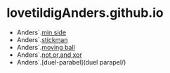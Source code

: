# lovetildigAnders.github.io
- Anders`.[min side](kageside/)
- Anders`.[stickman](sitckman/)
- Anders`.[moving ball](move/)
- Anders`.[not,or,and,xor](not.or.and,xor/)
- Anders`.[duel-parabel](duel parapel/)